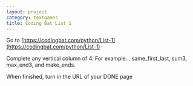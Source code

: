 ```yaml
---
layout: project
category: textgames
title: Coding Bat List 1
---
```


Go to [https://codingbat.com/python/List-1](https://codingbat.com/python/List-1)



Complete any vertical column of 4. For example... same_first_last, sum3, max_end3, and make_ends.



When finished, turn in the URL of your DONE page
